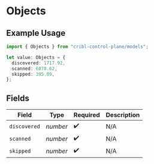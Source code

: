 # Objects

## Example Usage

```typescript
import { Objects } from "cribl-control-plane/models";

let value: Objects = {
  discovered: 1717.92,
  scanned: 6878.62,
  skipped: 395.09,
};
```

## Fields

| Field              | Type               | Required           | Description        |
| ------------------ | ------------------ | ------------------ | ------------------ |
| `discovered`       | *number*           | :heavy_check_mark: | N/A                |
| `scanned`          | *number*           | :heavy_check_mark: | N/A                |
| `skipped`          | *number*           | :heavy_check_mark: | N/A                |